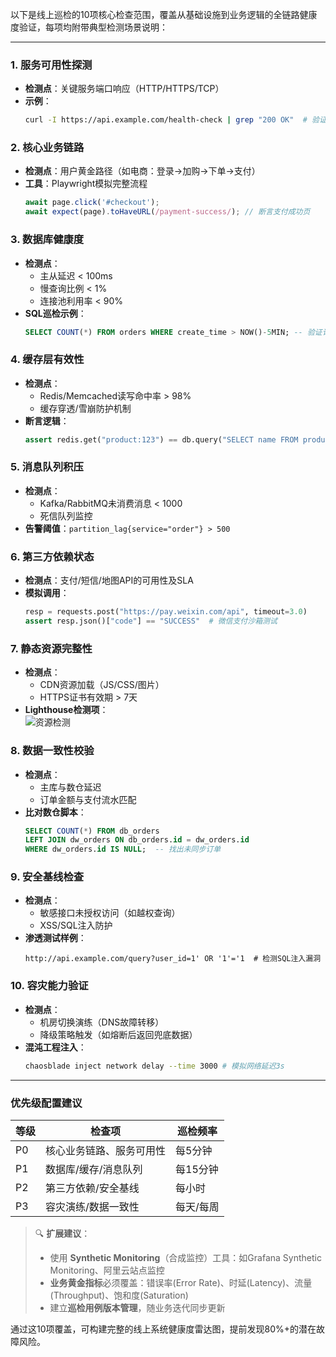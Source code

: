 以下是线上巡检的10项核心检查范围，覆盖从基础设施到业务逻辑的全链路健康度验证，每项均附带典型检测场景说明：

---

### **1. 服务可用性探测**
- **检测点**：关键服务端口响应（HTTP/HTTPS/TCP）  
- **示例**：  
  ```bash
  curl -I https://api.example.com/health-check | grep "200 OK"  # 验证网关存活
  ```

### **2. 核心业务链路**
- **检测点**：用户黄金路径（如电商：登录→加购→下单→支付）  
- **工具**：Playwright模拟完整流程  
  ```javascript
  await page.click('#checkout'); 
  await expect(page).toHaveURL(/payment-success/); // 断言支付成功页
  ```

### **3. 数据库健康度**
- **检测点**：  
  - 主从延迟 < 100ms  
  - 慢查询比例 < 1%  
  - 连接池利用率 < 90%  
- **SQL巡检示例**：  
  ```sql
  SELECT COUNT(*) FROM orders WHERE create_time > NOW()-5MIN; -- 验证订单数据实时写入
  ```

### **4. 缓存层有效性**
- **检测点**：  
  - Redis/Memcached读写命中率 > 98%  
  - 缓存穿透/雪崩防护机制  
- **断言逻辑**：  
  ```python
  assert redis.get("product:123") == db.query("SELECT name FROM products WHERE id=123")  # 缓存一致性
  ```

### **5. 消息队列积压**
- **检测点**：  
  - Kafka/RabbitMQ未消费消息 < 1000  
  - 死信队列监控  
- **告警阈值**：`partition_lag{service="order"} > 500`

### **6. 第三方依赖状态**
- **检测点**：支付/短信/地图API的可用性及SLA  
- **模拟调用**：  
  ```python
  resp = requests.post("https://pay.weixin.com/api", timeout=3.0)
  assert resp.json()["code"] == "SUCCESS"  # 微信支付沙箱测试
  ```

### **7. 静态资源完整性**
- **检测点**：  
  - CDN资源加载（JS/CSS/图片）  
  - HTTPS证书有效期 > 7天  
- **Lighthouse检测项**：  
  ![资源检测](https://via.placeholder.com/300x100?text=All+static+assets+loaded+successfully)

### **8. 数据一致性校验**
- **检测点**：  
  - 主库与数仓延迟  
  - 订单金额与支付流水匹配  
- **比对数仓脚本**：  
  ```sql
  SELECT COUNT(*) FROM db_orders 
  LEFT JOIN dw_orders ON db_orders.id = dw_orders.id 
  WHERE dw_orders.id IS NULL;  -- 找出未同步订单
  ```

### **9. 安全基线检查**
- **检测点**：  
  - 敏感接口未授权访问（如越权查询）  
  - XSS/SQL注入防护  
- **渗透测试样例**：  
  ```
  http://api.example.com/query?user_id=1' OR '1'='1  # 检测SQL注入漏洞
  ```

### **10. 容灾能力验证**
- **检测点**：  
  - 机房切换演练（DNS故障转移）  
  - 降级策略触发（如熔断后返回兜底数据）  
- **混沌工程注入**：  
  ```bash
  chaosblade inject network delay --time 3000 # 模拟网络延迟3s
  ```

---

### 优先级配置建议
| **等级** | **检查项**               | **巡检频率** |
| -------- | ------------------------ | ------------ |
| P0       | 核心业务链路、服务可用性 | 每5分钟      |
| P1       | 数据库/缓存/消息队列     | 每15分钟     |
| P2       | 第三方依赖/安全基线      | 每小时       |
| P3       | 容灾演练/数据一致性      | 每天/每周    |

> 🔍 **扩展建议**：  
> - 使用 **Synthetic Monitoring**（合成监控）工具：如Grafana Synthetic Monitoring、阿里云站点监控  
> - **业务黄金指标**必须覆盖：错误率(Error Rate)、时延(Latency)、流量(Throughput)、饱和度(Saturation)  
> - 建立**巡检用例版本管理**，随业务迭代同步更新  

通过这10项覆盖，可构建完整的线上系统健康度雷达图，提前发现80%+的潜在故障风险。